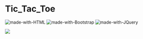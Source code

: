 # Tic_Tac_Toe
![made-with-HTML](https://img.shields.io/badge/HTML-5.0-ff5230?style=for-the-badge&logo=HTML5)
![made-with-Bootstrap](https://img.shields.io/badge/Bootstrap-4.0-563D7C?style=for-the-badge&logo=Bootstrap)
![made-with-JQuery](https://img.shields.io/badge/Jquery-3.5-0769AD?style=for-the-badge&logo=jQuery)

![](Screenshot_(141).png)
